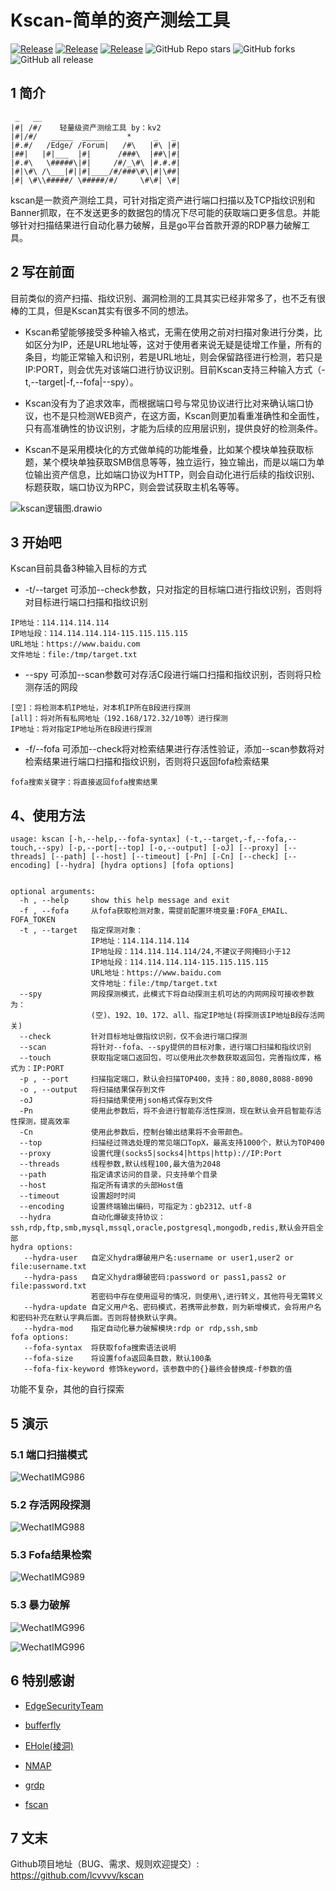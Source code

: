 # Kscan-简单的资产测绘工具
<a href="https://github.com/lcvvvv/kscan"><img alt="Release" src="https://img.shields.io/badge/golang-1.6+-9cf"></a>
<a href="https://github.com/lcvvvv/kscan"><img alt="Release" src="https://img.shields.io/badge/kscan-1.62-ff69b4"></a>
<a href="https://github.com/lcvvvv/kscan"><img alt="Release" src="https://img.shields.io/badge/LICENSE-GPL-important"></a>
![GitHub Repo stars](https://img.shields.io/github/stars/lcvvvv/kscan?color=success)
![GitHub forks](https://img.shields.io/github/forks/lcvvvv/kscan)
![GitHub all release](https://img.shields.io/github/downloads/lcvvvv/kscan/total?color=blueviolet) 

## 1 简介

```
 _   __
|#| /#/    轻量级资产测绘工具 by：kv2	
|#|/#/   _____  _____     *     _   _
|#.#/   /Edge/ /Forum|   /#\   |#\ |#|
|##|   |#|___  |#|      /###\  |##\|#|
|#.#\   \#####\|#|     /#/_\#\ |#.#.#|
|#|\#\ /\___|#||#|____/#/###\#\|#|\##|
|#| \#\\#####/ \#####/#/     \#\#| \#|
```

kscan是一款资产测绘工具，可针对指定资产进行端口扫描以及TCP指纹识别和Banner抓取，在不发送更多的数据包的情况下尽可能的获取端口更多信息。并能够针对扫描结果进行自动化暴力破解，且是go平台首款开源的RDP暴力破解工具。 

## 2 写在前面

目前类似的资产扫描、指纹识别、漏洞检测的工具其实已经非常多了，也不乏有很棒的工具，但是Kscan其实有很多不同的想法。

- Kscan希望能够接受多种输入格式，无需在使用之前对扫描对象进行分类，比如区分为IP，还是URL地址等，这对于使用者来说无疑是徒增工作量，所有的条目，均能正常输入和识别，若是URL地址，则会保留路径进行检测，若只是IP:PORT，则会优先对该端口进行协议识别。目前Kscan支持三种输入方式（-t,--target|-f,--fofa|--spy）。

- Kscan没有为了追求效率，而根据端口号与常见协议进行比对来确认端口协议，也不是只检测WEB资产，在这方面，Kscan则更加看重准确性和全面性，只有高准确性的协议识别，才能为后续的应用层识别，提供良好的检测条件。

- Kscan不是采用模块化的方式做单纯的功能堆叠，比如某个模块单独获取标题，某个模块单独获取SMB信息等等，独立运行，独立输出，而是以端口为单位输出资产信息，比如端口协议为HTTP，则会自动化进行后续的指纹识别、标题获取，端口协议为RPC，则会尝试获取主机名等等。

![kscan逻辑图.drawio](assets/kscan逻辑图.drawio.png)


## 3 开始吧

Kscan目前具备3种输入目标的方式

- -t/--target 可添加--check参数，只对指定的目标端口进行指纹识别，否则将对目标进行端口扫描和指纹识别

```
IP地址：114.114.114.114
IP地址段：114.114.114.114-115.115.115.115
URL地址：https://www.baidu.com
文件地址：file:/tmp/target.txt
```

- --spy 可添加--scan参数可对存活C段进行端口扫描和指纹识别，否则将只检测存活的网段

```
[空]：将检测本机IP地址，对本机IP所在B段进行探测
[all]：将对所有私网地址（192.168/172.32/10等）进行探测
IP地址：将对指定IP地址所在B段进行探测
```


- -f/--fofa 可添加--check将对检索结果进行存活性验证，添加--scan参数将对检索结果进行端口扫描和指纹识别，否则将只返回fofa检索结果
```
fofa搜索关键字：将直接返回fofa搜索结果
```

## 4、使用方法

```
usage: kscan [-h,--help,--fofa-syntax] (-t,--target,-f,--fofa,--touch,--spy) [-p,--port|--top] [-o,--output] [-oJ] [--proxy] [--threads] [--path] [--host] [--timeout] [-Pn] [-Cn] [--check] [--encoding] [--hydra] [hydra options] [fofa options]


optional arguments:
  -h , --help     show this help message and exit
  -f , --fofa     从fofa获取检测对象，需提前配置环境变量:FOFA_EMAIL、FOFA_TOKEN
  -t , --target   指定探测对象：
                  IP地址：114.114.114.114
                  IP地址段：114.114.114.114/24,不建议子网掩码小于12
                  IP地址段：114.114.114.114-115.115.115.115
                  URL地址：https://www.baidu.com
                  文件地址：file:/tmp/target.txt
  --spy           网段探测模式，此模式下将自动探测主机可达的内网网段可接收参数为：
                  (空)、192、10、172、all、指定IP地址(将探测该IP地址B段存活网关)
  --check         针对目标地址做指纹识别，仅不会进行端口探测
  --scan          将针对--fofa、--spy提供的目标对象，进行端口扫描和指纹识别
  --touch         获取指定端口返回包，可以使用此次参数获取返回包，完善指纹库，格式为：IP:PORT
  -p , --port     扫描指定端口，默认会扫描TOP400，支持：80,8080,8088-8090
  -o , --output   将扫描结果保存到文件
  -oJ             将扫描结果使用json格式保存到文件
  -Pn          	  使用此参数后，将不会进行智能存活性探测，现在默认会开启智能存活性探测，提高效率
  -Cn             使用此参数后，控制台输出结果将不会带颜色。
  --top           扫描经过筛选处理的常见端口TopX，最高支持1000个，默认为TOP400
  --proxy         设置代理(socks5|socks4|https|http)://IP:Port
  --threads       线程参数,默认线程100,最大值为2048
  --path          指定请求访问的目录，只支持单个目录
  --host          指定所有请求的头部Host值
  --timeout       设置超时时间
  --encoding      设置终端输出编码，可指定为：gb2312、utf-8
  --hydra         自动化爆破支持协议：ssh,rdp,ftp,smb,mysql,mssql,oracle,postgresql,mongodb,redis,默认会开启全部
hydra options:
   --hydra-user   自定义hydra爆破用户名:username or user1,user2 or file:username.txt
   --hydra-pass   自定义hydra爆破密码:password or pass1,pass2 or file:password.txt
                  若密码中存在使用逗号的情况，则使用\,进行转义，其他符号无需转义
   --hydra-update 自定义用户名、密码模式，若携带此参数，则为新增模式，会将用户名和密码补充在默认字典后面。否则将替换默认字典。
   --hydra-mod    指定自动化暴力破解模块:rdp or rdp,ssh,smb
fofa options:
   --fofa-syntax  将获取fofa搜索语法说明
   --fofa-size    将设置fofa返回条目数，默认100条
   --fofa-fix-keyword 修饰keyword，该参数中的{}最终会替换成-f参数的值
```

功能不复杂，其他的自行探索

## 5 演示

### 5.1 端口扫描模式

![WechatIMG986](assets/Kscan_v1.6/WechatIMG986.png)

### 5.2 存活网段探测

![WechatIMG988](assets/Kscan_v1.6/WechatIMG988.png)

### 5.3 Fofa结果检索

![WechatIMG989](assets/Kscan_v1.6/WechatIMG989.png)

### 5.3 暴力破解

![WechatIMG996](assets/Kscan_v1.6/WechatIMG996.png)

![WechatIMG996](assets/Kscan_v1.6/WechatIMG1018.png)

## 6 特别感谢

- [EdgeSecurityTeam](https://github.com/EdgeSecurityTeam)

- [bufferfly](https://github.com/dr0op/bufferfly)

- [EHole(棱洞)](https://github.com/EdgeSecurityTeam/EHole)

- [NMAP](https://github.com/nmap/nmap/)

- [grdp](https://github.com/tomatome/grdp/)

- [fscan](https://github.com/shadow1ng/fscan)

## 7 文末

Github项目地址（BUG、需求、规则欢迎提交）: https://github.com/lcvvvv/kscan